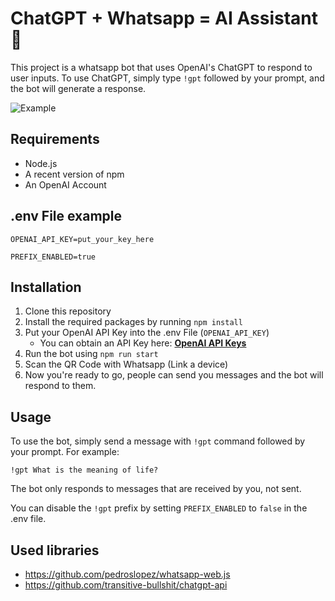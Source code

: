 # ChatGPT + Whatsapp = AI Assistant 🚀

This project is a whatsapp bot that uses OpenAI's ChatGPT to respond to user inputs.
To use ChatGPT, simply type `!gpt` followed by your prompt, and the bot will generate a response.

![Example](https://i.imgur.com/Za4s6aR.png)

## Requirements

- Node.js
- A recent version of npm
- An OpenAI Account

## .env File example

```
OPENAI_API_KEY=put_your_key_here

PREFIX_ENABLED=true
```

## Installation

1. Clone this repository
2. Install the required packages by running `npm install`
3. Put your OpenAI API Key into the .env File (`OPENAI_API_KEY`)
    - You can obtain an API Key here: [**OpenAI API Keys**](https://platform.openai.com/account/api-keys)
4. Run the bot using `npm run start`
5. Scan the QR Code with Whatsapp (Link a device)
6. Now you're ready to go, people can send you messages and the bot will respond to them.

## Usage

To use the bot, simply send a message with `!gpt` command followed by your prompt. For example:

`!gpt What is the meaning of life?`

The bot only responds to messages that are received by you, not sent.

You can disable the `!gpt` prefix by setting `PREFIX_ENABLED` to `false` in the .env file.

## Used libraries
- https://github.com/pedroslopez/whatsapp-web.js
- https://github.com/transitive-bullshit/chatgpt-api
